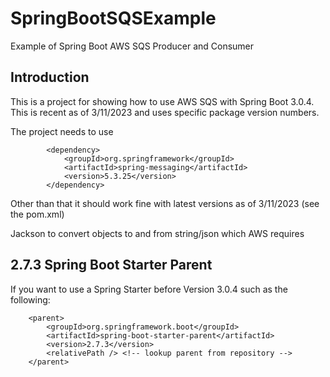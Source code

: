 # SpringBootSQSExample
Example of Spring Boot AWS SQS Producer and Consumer

## Introduction

This is a project for showing how to use AWS SQS with Spring Boot 3.0.4. This is recent as of 3/11/2023 and uses specific package version numbers.

The project needs to use

```
        <dependency>
            <groupId>org.springframework</groupId>
            <artifactId>spring-messaging</artifactId>
            <version>5.3.25</version>
        </dependency>
```

Other than that it should work fine with latest versions as of 3/11/2023 (see the pom.xml)

Jackson to convert objects to and from string/json which AWS requires

## 2.7.3 Spring Boot Starter Parent

If you want to use a Spring Starter before Version 3.0.4 such as the following:

```
    <parent>
        <groupId>org.springframework.boot</groupId>
        <artifactId>spring-boot-starter-parent</artifactId>
        <version>2.7.3</version>
        <relativePath /> <!-- lookup parent from repository -->
    </parent>
```



